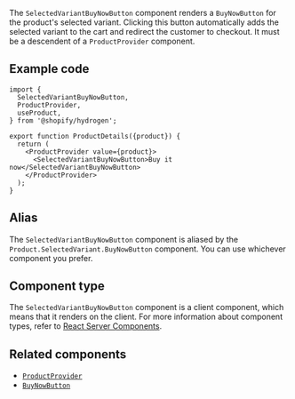 <!-- This file is generated from source code in the Shopify/hydrogen repo. Edit the files in /packages/hydrogen/src/components/SelectedVariantBuyNowButton and run 'yarn generate-docs' at the root of this repo. For more information, refer to https://github.com/Shopify/shopify-dev/blob/master/content/internal/operations/hydrogen-reference-docs.md. -->

The `SelectedVariantBuyNowButton` component renders a `BuyNowButton` for the product's selected variant.
Clicking this button automatically adds the selected variant to the cart and redirect the customer to checkout.
It must be a descendent of a `ProductProvider` component.

## Example code

```tsx
import {
  SelectedVariantBuyNowButton,
  ProductProvider,
  useProduct,
} from '@shopify/hydrogen';

export function ProductDetails({product}) {
  return (
    <ProductProvider value={product}>
      <SelectedVariantBuyNowButton>Buy it now</SelectedVariantBuyNowButton>
    </ProductProvider>
  );
}
```

## Alias

The `SelectedVariantBuyNowButton` component is aliased by the `Product.SelectedVariant.BuyNowButton` component. You can use whichever component you prefer.

## Component type

The `SelectedVariantBuyNowButton` component is a client component, which means that it renders on the client. For more information about component types, refer to [React Server Components](/api/hydrogen/framework/react-server-components).

## Related components

- [`ProductProvider`](/api/hydrogen/components/product-variant/productprovider)
- [`BuyNowButton`](/api/hydrogen/components/cart/buynowbutton)
